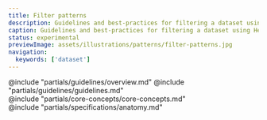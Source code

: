 ```yaml
---
title: Filter patterns
description: Guidelines and best-practices for filtering a dataset using Helios components.
caption: Guidelines and best-practices for filtering a dataset using Helios components.
status: experimental
previewImage: assets/illustrations/patterns/filter-patterns.jpg
navigation:
  keywords: ['dataset']
---
```


<section data-tab="Guidelines">
  @include "partials/guidelines/overview.md"
  @include "partials/guidelines/guidelines.md"
</section>

<section data-tab="Core concepts">
  @include "partials/core-concepts/core-concepts.md"
</section>

<section data-tab="Specifications">
  @include "partials/specifications/anatomy.md"
</section>
